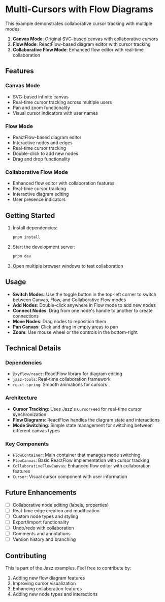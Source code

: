 # Multi-Cursors with Flow Diagrams

This example demonstrates collaborative cursor tracking with multiple modes:

1. **Canvas Mode**: Original SVG-based canvas with collaborative cursors
2. **Flow Mode**: ReactFlow-based diagram editor with cursor tracking
3. **Collaborative Flow Mode**: Enhanced flow editor with real-time collaboration

## Features

### Canvas Mode

- SVG-based infinite canvas
- Real-time cursor tracking across multiple users
- Pan and zoom functionality
- Visual cursor indicators with user names

### Flow Mode

- ReactFlow-based diagram editor
- Interactive nodes and edges
- Real-time cursor tracking
- Double-click to add new nodes
- Drag and drop functionality

### Collaborative Flow Mode

- Enhanced flow editor with collaboration features
- Real-time cursor tracking
- Interactive diagram editing
- User presence indicators

## Getting Started

1. Install dependencies:

   ```bash
   pnpm install
   ```

2. Start the development server:

   ```bash
   pnpm dev
   ```

3. Open multiple browser windows to test collaboration

## Usage

- **Switch Modes**: Use the toggle button in the top-left corner to switch between Canvas, Flow, and Collaborative Flow modes
- **Add Nodes**: Double-click anywhere in Flow mode to add new nodes
- **Connect Nodes**: Drag from one node's handle to another to create connections
- **Move Nodes**: Drag nodes to reposition them
- **Pan Canvas**: Click and drag in empty areas to pan
- **Zoom**: Use mouse wheel or the controls in the bottom-right

## Technical Details

### Dependencies

- `@xyflow/react`: ReactFlow library for diagram editing
- `jazz-tools`: Real-time collaboration framework
- `react-spring`: Smooth animations for cursors

### Architecture

- **Cursor Tracking**: Uses Jazz's `CursorFeed` for real-time cursor synchronization
- **Flow Diagrams**: ReactFlow handles the diagram state and interactions
- **Mode Switching**: Simple state management for switching between different canvas types

### Key Components

- `FlowContainer`: Main container that manages mode switching
- `FlowCanvas`: Basic ReactFlow implementation with cursor tracking
- `CollaborativeFlowCanvas`: Enhanced flow editor with collaboration features
- `Cursor`: Visual cursor component with user information

## Future Enhancements

- [ ] Collaborative node editing (labels, properties)
- [ ] Real-time edge creation and modification
- [ ] Custom node types and styling
- [ ] Export/import functionality
- [ ] Undo/redo with collaboration
- [ ] Comments and annotations
- [ ] Version history and branching

## Contributing

This is part of the Jazz examples. Feel free to contribute by:

1. Adding new flow diagram features
2. Improving cursor visualization
3. Enhancing collaboration features
4. Adding new node types and interactions
